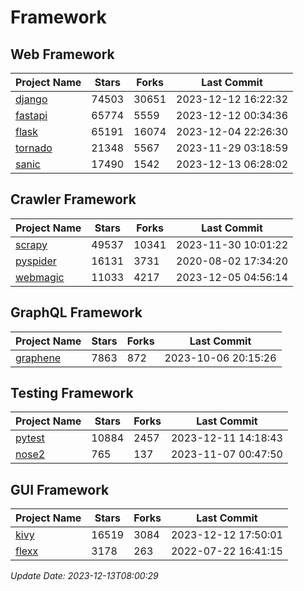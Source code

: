 # Framework

## Web Framework
| Project Name | Stars | Forks | Last Commit |
| ------------ | ----- | ----- | ----------- |
| [django](https://github.com/django/django) | 74503 | 30651 | 2023-12-12 16:22:32 |
| [fastapi](https://github.com/tiangolo/fastapi) | 65774 | 5559 | 2023-12-12 00:34:36 |
| [flask](https://github.com/pallets/flask) | 65191 | 16074 | 2023-12-04 22:26:30 |
| [tornado](https://github.com/tornadoweb/tornado) | 21348 | 5567 | 2023-11-29 03:18:59 |
| [sanic](https://github.com/sanic-org/sanic) | 17490 | 1542 | 2023-12-13 06:28:02 |

## Crawler Framework
| Project Name | Stars | Forks | Last Commit |
| ------------ | ----- | ----- | ----------- |
| [scrapy](https://github.com/scrapy/scrapy) | 49537 | 10341 | 2023-11-30 10:01:22 |
| [pyspider](https://github.com/binux/pyspider) | 16131 | 3731 | 2020-08-02 17:34:20 |
| [webmagic](https://github.com/code4craft/webmagic) | 11033 | 4217 | 2023-12-05 04:56:14 |

## GraphQL Framework
| Project Name | Stars | Forks | Last Commit |
| ------------ | ----- | ----- | ----------- |
| [graphene](https://github.com/graphql-python/graphene) | 7863 | 872 | 2023-10-06 20:15:26 |

## Testing Framework
| Project Name | Stars | Forks | Last Commit |
| ------------ | ----- | ----- | ----------- |
| [pytest](https://github.com/pytest-dev/pytest) | 10884 | 2457 | 2023-12-11 14:18:43 |
| [nose2](https://github.com/nose-devs/nose2) | 765 | 137 | 2023-11-07 00:47:50 |

## GUI Framework
| Project Name | Stars | Forks | Last Commit |
| ------------ | ----- | ----- | ----------- |
| [kivy](https://github.com/kivy/kivy) | 16519 | 3084 | 2023-12-12 17:50:01 |
| [flexx](https://github.com/flexxui/flexx) | 3178 | 263 | 2022-07-22 16:41:15 |

*Update Date: 2023-12-13T08:00:29*